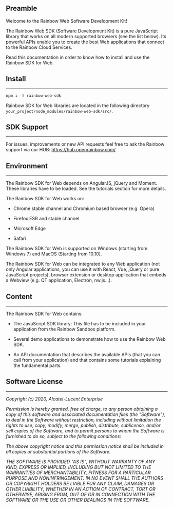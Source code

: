 ## Preamble

Welcome to the Rainbow Web Software Development Kit!

The Rainbow Web SDK (Software Development Kit) is a pure JavaScript library that works on all modern supported browsers (see the list below). Its powerful APIs enable you to create the best Web applications that connect to the Rainbow Cloud Services.

Read this documentation in order to know how to install and use the Rainbow SDK for Web.


## Install
---

```bash
npm i -S rainbow-web-sdk
```

Rainbow SDK for Web libraries are located in the following directory `your_project/node_modules/rainbow-web-sdk/src/`.


## SDK Support
---

For issues, improvements or new API requests feel free to ask the Rainbow support via our HUB: https://hub.openrainbow.com/.


## Environment
---

The Rainbow SDK for Web depends on AngularJS, jQuery and Moment. These libraries have to be loaded. See the tutorials section for more details.

The Rainbow SDK for Web works on:

- Chrome stable channel and Chromium based browser (e.g. Opera)

- Firefox ESR and stable channel

- Microsoft Edge

- Safari

The Rainbow SDK for Web is supported on Windows (starting from Windows 7) and MacOS (Starting from 10.10).

The Rainbow SDK for Web can be integrated to any Web application (not only Angular applications, you can use it with React, Vue, jQuery or pure JavaScript projects), browser extension or desktop application that embeds a Webview (e.g. QT application, Electron, nw.js...).


## Content
---

The Rainbow SDK for Web contains:

- The JavaScript SDK library: This file has to be included in your application from the Rainbow Sandbox platform.

- Several demo applications to demonstrate how to use the Rainbow Web SDK.

- An API documentation that describes the available APIs (that you can call from your application) and that contains some tutorials explaining the fundamental parts.


## Software License
---

*Copyright (c) 2020, Alcatel-Lucent Enterprise*

*Permission is hereby granted, free of charge, to any person*
*obtaining a copy of this software and associated documentation*
*files (the "Software"), to deal in the Software without*
*restriction, including without limitation the rights to use,*
*copy, modify, merge, publish, distribute, sublicense, and/or sell*
*copies of the Software, and to permit persons to whom the*
*Software is furnished to do so, subject to the following*
*conditions:*

*The above copyright notice and this permission notice shall be*
*included in all copies or substantial portions of the Software.*

*THE SOFTWARE IS PROVIDED "AS IS", WITHOUT WARRANTY OF ANY KIND,*
*EXPRESS OR IMPLIED, INCLUDING BUT NOT LIMITED TO THE WARRANTIES*
*OF MERCHANTABILITY, FITNESS FOR A PARTICULAR PURPOSE AND*
*NONINFRINGEMENT. IN NO EVENT SHALL THE AUTHORS OR COPYRIGHT*
*HOLDERS BE LIABLE FOR ANY CLAIM, DAMAGES OR OTHER LIABILITY,*
*WHETHER IN AN ACTION OF CONTRACT, TORT OR OTHERWISE, ARISING*
*FROM, OUT OF OR IN CONNECTION WITH THE SOFTWARE OR THE USE OR*
*OTHER DEALINGS IN THE SOFTWARE.*
